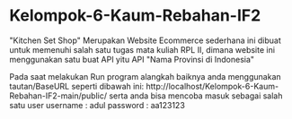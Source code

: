 # Kelompok-6-Kaum-Rebahan-IF2
"Kitchen Set Shop" Merupakan Website Ecommerce sederhana ini dibuat untuk memenuhi salah satu tugas mata kuliah RPL II, 
dimana website ini menggunakan satu buat API yitu API "Nama Provinsi di Indonesia"

Pada saat melakukan Run program alangkah baiknya anda menggunakan tautan/BaseURL seperti dibawah ini:
http://localhost/Kelompok-6-Kaum-Rebahan-IF2-main/public/
serta anda bisa mencoba masuk sebagai salah satu user
username : adul
password : aa123123
